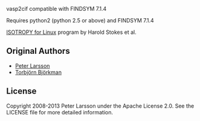 vasp2cif compatible with FINDSYM 7.1.4

Requires python2 (python 2.5 or above) and FINDSYM 7.1.4

[ISOTROPY for Linux](https://iso.byu.edu/iso/isolinux.php) program by Harold Stokes et al. 

## Original Authors

* [Peter Larsson](http://www.nsc.liu.se/~pla/)
* [Torbjörn Björkman](http://physics.aalto.fi/personnel/?id=538)

## License

Copyright 2008-2013 Peter Larsson under the Apache License 2.0. See the LICENSE file for more detailed information.
